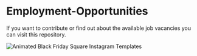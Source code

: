 # Employment-Opportunities
If you want to contribute or find out about the available job vacancies you can visit this repository.


![Animated Black Friday  Square Instagram Templates](https://user-images.githubusercontent.com/97019246/193205535-40b42fc8-ce7e-4f5a-8c37-7dc2b3b4c115.svg)
